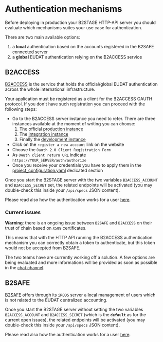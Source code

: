 
# Authentication mechanisms

Before deploying in production your B2STAGE HTTP-API server you should evaluate which mechanisms suites your use case for authentication.

There are two main available options:
1. a **local** authentication based on the accounts registered in the B2SAFE connected server
2. a **global** EUDAT authentication relying on the B2ACCESS service


## B2ACCESS 

[B2ACCESS](https://eudat.eu/b2access) is the service that holds the official/global EUDAT authentication across the whole international infrastructure.

Your application must be registered as a client for the B2ACCESS OAUTH protocol. If you don't have such registration you can proceed with the following steps:

- Go to the B2ACCESS server instance you need to refer. There are three instances available at the moment of writing you can choose:
    1. The official [production instance](https://b2access.eudat.eu/home/)
    2. The [integration instance](https://b2access-integration.fz-juelich.de/home/)
    3. Finally the [development instance](https://unity.eudat-aai.fz-juelich.de/home/)
- Click on the `register a new account` link on the website
- Choose the `Oauth 2.0 Client Registration Form`
- As `OAuth client return URL` indicate `https://YOUR_SERVER/auth/authorize`
- Once you receive your credentials you have to apply them in the [project_configuration.yaml](https://github.com/EUDAT-B2STAGE/http-api/blob/1.0.2/projects/b2stage/project_configuration.yaml#L25-L30) dedicated section

Once you start the B2STAGE server with the two variables `B2ACCESS_ACCOUNT` and `B2ACCESS_SECRET` set, the related endpoints will be activated (you may double-check this inside your `/api/specs` JSON content).

Please read also how the authentication works for a user [here](/docs/user/authentication.md#authentication-via-the-b2access-service).

### Current issues

**Warning**: there is an ongoing issue between `B2SAFE` and `B2ACCESS` on their trust of chain based on `X509` certificates.

This means that with the HTTP API running the B2ACCESS authentication mechanism you can correctly obtain a token to authenticate, but this token would not be accepted from B2SAFE.

The two teams have are currently working off a solution. A few options are being evaluated and more informations will be provided as soon as possible in the [chat channel](https://gitter.im/EUDAT-B2STAGE/http-api).

## B2SAFE

[B2SAFE](https://www.eudat.eu/b2safe) offers through its `iRODS` server a local management of users which is not related to the EUDAT centralized accounting.

Once you start the B2STAGE server without setting the two variables `B2ACCESS_ACCOUNT` and `B2ACCESS_SECRET` (which is the **`default`** as for the current open issues), the related endpoints will be activated (you may double-check this inside your `/api/specs` JSON content).

Please read also how the authentication works for a user [here](/docs/user/authentication_b2safe.md).

